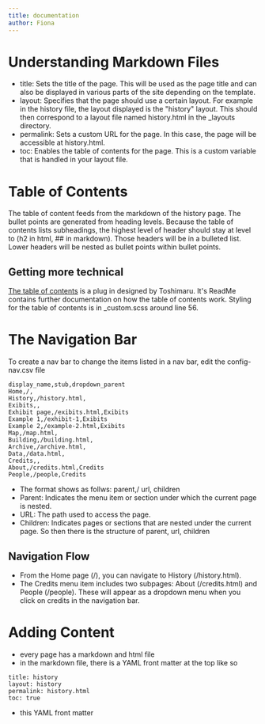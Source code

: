 ```yaml
---
title: documentation
author: Fiona
--- 
```

# Understanding Markdown Files
- title: Sets the title of the page. This will be used as the page title and can also be displayed in various parts of the site depending on the template.
- layout: Specifies that the page should use a certain layout. For example in the history file, the layout displayed is the "history" layout. This should then correspond to a layout file named history.html in the _layouts directory.
- permalink: Sets a custom URL for the page. In this case, the page will be accessible at history.html.
- toc: Enables the table of contents for the page. This is a custom variable that is handled in your layout file. 

# Table of Contents
The table of content feeds from the markdown of the history page. The bullet points are generated from heading levels. Because the table of contents lists subheadings, the highest level of header should stay at level to (h2 in html, ## in markdown). Those headers will be in a bulleted list. Lower headers will be nested as bullet points within bullet points.

## Getting more technical 
[The table of contents](https://github.com/toshimaru/jekyll-toc?tab=readme-ov-file#generated-html) is a plug in designed by Toshimaru.  It's ReadMe contains further documentation on how the table of contents work. Styling for the table of contents is in _custom.scss around line 56. 

# The Navigation Bar 
To create a nav bar to change the items listed in a nav bar, edit the config-nav.csv file 
```
display_name,stub,dropdown_parent
Home,/,
History,/history.html,
Exibits,,
Exhibit page,/exibits.html,Exibits
Example 1,/exhibit-1,Exibits
Example 2,/example-2.html,Exibits
Map,/map.html,
Building,/building.html,
Archive,/archive.html,
Data,/data.html,
Credits,,
About,/credits.html,Credits
People,/people,Credits
```
- The format shows as follws: parent,/ url, children
- Parent: Indicates the menu item or section under which the current page is nested.
- URL: The path used to access the page.
- Children: Indicates pages or sections that are nested under the current page. 
So then there is the structure of parent, url, children

## Navigation Flow 
- From the Home page (/), you can navigate to History (/history.html).
- The Credits menu item includes two subpages: About (/credits.html) and People (/people). These will appear as a dropdown menu when you click on credits in the navigation bar. 

# Adding Content 
- every page has a markdown and html file
- in the markdown file, there is a YAML front matter at the top like so
```
title: history
layout: history
permalink: history.html
toc: true
```
- this YAML front matter 

    